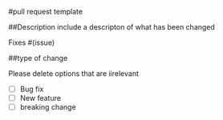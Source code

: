 #pull request template

##Description
include a descripton of what has been changed

Fixes #(issue)

##type of change

Please delete options that are iirelevant
- [ ] Bug fix
- [ ] New feature
- [ ] breaking change
